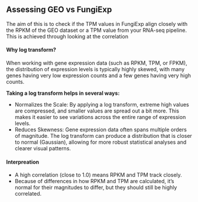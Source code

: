 ## Assessing GEO vs FungiExp 
The aim of this is to check if the TPM values in FungiExp align closely with the RPKM of the GEO dataset or a TPM value from your RNA-seq pipeline. This is achieved through looking at the correlation

#### Why log transform?
When working with gene expression data (such as RPKM, TPM, or FPKM), the distribution of expression levels is typically highly skewed, with many genes having very low expression counts and a few genes having very high counts.

**Taking a log transform helps in several ways:**

- Normalizes the Scale: By applying a log transform, extreme high values are compressed, and smaller values are spread out a bit more. This makes it easier to see variations across the entire range of expression levels.
- Reduces Skewness: Gene expression data often spans multiple orders of magnitude. The log transform can produce a distribution that is closer to normal (Gaussian), allowing for more robust statistical analyses and clearer visual patterns.

#### Interpreation 
- A high correlation (close to 1.0) means RPKM and TPM track closely.
- Because of differences in how RPKM and TPM are calculated, it’s normal  for their magnitudes to differ, but they should still be highly correlated.
